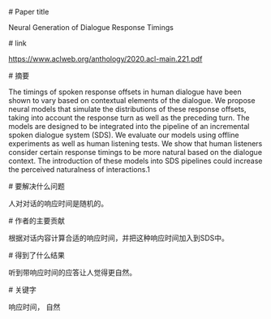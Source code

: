 # Paper title

Neural Generation of Dialogue Response Timings

# link

https://www.aclweb.org/anthology/2020.acl-main.221.pdf

# 摘要

The timings of spoken response offsets in human dialogue have been shown to vary based on contextual elements of the dialogue. We propose neural models that simulate the distributions of these response offsets, taking into account the response turn as well as the preceding turn. The models are designed to be integrated into the pipeline of an incremental spoken dialogue system (SDS). We evaluate our models using offline experiments as well as human listening tests. We show that human listeners consider certain response timings to be more natural based on the dialogue context. The introduction of these models into SDS pipelines could increase the perceived naturalness of interactions.1 

# 要解决什么问题

人对对话的响应时间是随机的。

# 作者的主要贡献  

根据对话内容计算合适的响应时间，并把这种响应时间加入到SDS中。  

# 得到了什么结果  

听到带响应时间的应答让人觉得更自然。  

# 关键字

响应时间， 自然
